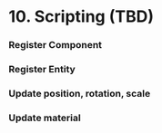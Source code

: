 # 10. Scripting \(TBD\)

### Register Component

### Register Entity

### Update position, rotation, scale

### Update material


